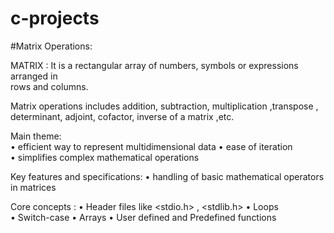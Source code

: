 # c-projects

#Matrix Operations:

MATRIX : It is a rectangular array of numbers, symbols or expressions arranged in           
rows and columns. 

Matrix operations includes addition, subtraction, multiplication ,transpose , 
determinant,  adjoint, cofactor, inverse of a matrix ,etc. 

Main theme:  
• efficient way to represent multidimensional data 
• ease of iteration  
• simplifies complex mathematical operations

Key features and specifications: 
• handling of basic mathematical operators in matrices 

Core concepts : 
•  Header files like  <stdio.h> , <stdlib.h> 
• Loops  
• Switch-case 
• Arrays 
• User defined and Predefined functions
